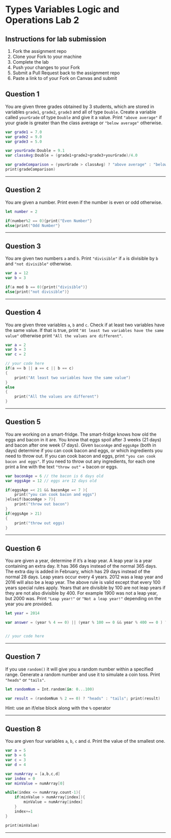 # Types Variables Logic and Operations Lab 2

## Instructions for lab submission

1. Fork the assignment repo
1. Clone your Fork to your machine
1. Complete the lab
1. Push your changes to your Fork
1. Submit a Pull Request back to the assignment repo
1. Paste a link to of your Fork on Canvas and submit

## Question 1

You are given three grades obtained by 3 students, which are stored in variables `grade1`, `grade2`, `grade3` and all of type `Double`.
Create a variable called `yourGrade` of type `Double` and give it a value.
Print `"above average"` if your grade is greater than the class average or `"below average"` otherwise.

```swift
var grade1 = 7.0
var grade2 = 9.0
var grade3 = 5.0

var yourGrade:Double = 9.1
var classAvg:Double = (grade1+grade2+grade3+yourGrade)/4.0

var gradeComparison = (yourGrade > classAvg) ? "above average" : "below average"
print(gradeComparison)

```
***
## Question 2

You are given a number. Print even if the number is even or odd otherwise.

```swift
let number = 2

if(number%2 == 0){print("Even Number"}
else{print("Odd Number"}

```

***
## Question 3

You are given two numbers `a` and `b`. Print `"divisible"` if `a` is divisible by `b` and `"not divisible"` otherwise.

```swift
var a = 12
var b = 3

if(a mod b == 0){print("divisible")}
else{print("not divisible")}


```

***
## Question 4

You are given three variables `a`, `b` and `c`. Check if at least two variables have the same value. If that is true, print `"At least two variables have the same value"` otherwise print `"All the values are different"`.

```swift
var a = 2
var b = 3
var c = 2

// your code here
if(a == b || a == c || b == c)
{
    print("At least two variables have the same value")
}
else
{
    print("All the values are different")
}

```

***
## Question 5

You are working on a smart-fridge. The smart-fridge knows how old the eggs and bacon in it are. You know that eggs spoil after 3 weeks (21 days) and bacon after one week (7 days). Given `baconAge` and `eggsAge` (both in days) determine if you can cook bacon and eggs, or which ingredients you need to throw out. If you can cook bacon and eggs, print `"you can cook bacon and eggs"`. If you need to throw out any ingredients, for each one print a line with the text `"throw out"` + bacon or eggs.

```swift
var baconAge = 6 // the bacon is 6 days old
var eggsAge = 12 // eggs are 12 days old

if(eggsAge =< 21 && baconAge =< 7 ){
    print("you can cook bacon and eggs")
}elseif(baconAge > 7){
    print("throw out bacon")
}
if(eggsAge > 21)
{
    print("throw out eggs)
}

```

***
## Question 6

You are given a year, determine if it’s a leap year. A leap year is a year containing an extra day. It has 366 days instead of the normal 365 days. The extra day is added in February, which has 29 days instead of the normal 28 days. Leap years occur every 4 years. 2012 was a leap year and 2016 will also be a leap year.
The above rule is valid except that every 100 years special rules apply. Years that are divisible by 100 are not leap years if they are not also divisible by 400. For example 1900 was not a leap year, but 2000 was. Print `"Leap year!"` or `"Not a leap year!"` depending on the year you are provided.

```swift
let year = 2014

var answer = (year % 4 == 0) || (year % 100 == 0 && year % 400 == 0 ) ? "Leap Year!" : "Not a leap year!"


// your code here
```

***
## Question 7

If you use `random()` it will give you a random number within a specified range. Generate a random number and use it to simulate a coin toss. Print `"heads"` or `"tails"`.

```swift
let randomNum = Int.random(in: 0...100)

var result = (randomNum % 2 == 0) ? "heads" : "tails"; print(result)
```

Hint: use an if/else block along with the `%` operator

***
## Question 8

You are given four variables `a`, `b`, `c` and `d`. Print the value of the smallest one.

```swift
var a = 5
var b = 6
var c = 3
var d = 4

var numArray = [a,b,c,d]
var index = 0
var minValue = numArray[0]

while(index <= numArray.count-1){
    if(minValue > numArray[index]){
        minValue = numArray[index]
    }
    index+=1
}

print(minValue)
```

***
